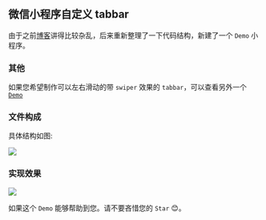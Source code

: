 ## 微信小程序自定义 tabbar
由于之前[博客](http://evenyao.com/2018/11/22/103-%E5%80%BC%E5%BE%97%E8%AE%B0%E5%BD%95%E7%9A%84%20(%E4%BA%94)/)讲得比较杂乱，后来重新整理了一下代码结构，新建了一个 `Demo` 小程序。

### 其他
如果您希望制作可以左右滑动的带 `swiper` 效果的 `tabbar`，可以查看另外一个 [`Demo`](https://github.com/evenyao/wx-swiper-tabbar)

### 文件构成
具体结构如图:

![](https://img-1257191344.cos.ap-chengdu.myqcloud.com/tabbar-diy.jpg)

### 实现效果

![](https://img-1257191344.cos.ap-chengdu.myqcloud.com/demo-see.gif)

如果这个 `Demo` 能够帮助到您。请不要吝惜您的 `Star` 😊。
